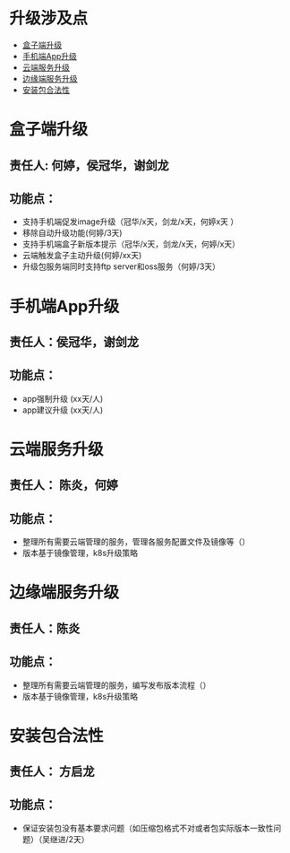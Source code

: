 # 升级涉及点
- [盒子端升级](#盒子端升级)
- [手机端App升级](#手机端App升级)
- [云端服务升级](#云端服务升级)
- [边缘端服务升级](#边缘端服务升级)
- [安装包合法性](#安装包合法性)

# 盒子端升级
## 责任人: 何婷，侯冠华，谢剑龙
## 功能点：
* 支持手机端促发image升级（冠华/x天，剑龙/x天，何婷x天 ）
* 移除自动升级功能(何婷/3天)
* 支持手机端盒子新版本提示（冠华/x天，剑龙/x天，何婷/x天）
* 云端触发盒子主动升级(何婷/xx天)
* 升级包服务端同时支持ftp server和oss服务（何婷/3天）


# 手机端App升级
## 责任人：侯冠华，谢剑龙
## 功能点：
* app强制升级 (xx天/人)
* app建议升级 (xx天/人)



# 云端服务升级
## 责任人： 陈炎，何婷
## 功能点：
* 整理所有需要云端管理的服务，管理各服务配置文件及镜像等（）
* 版本基于镜像管理，k8s升级策略


# 边缘端服务升级
## 责任人：陈炎
## 功能点：
* 整理所有需要云端管理的服务，编写发布版本流程（）
* 版本基于镜像管理，k8s升级策略

# 安装包合法性
## 责任人： 方启龙
## 功能点：
* 保证安装包没有基本要求问题（如压缩包格式不对或者包实际版本一致性问题）（吴继进/2天）
